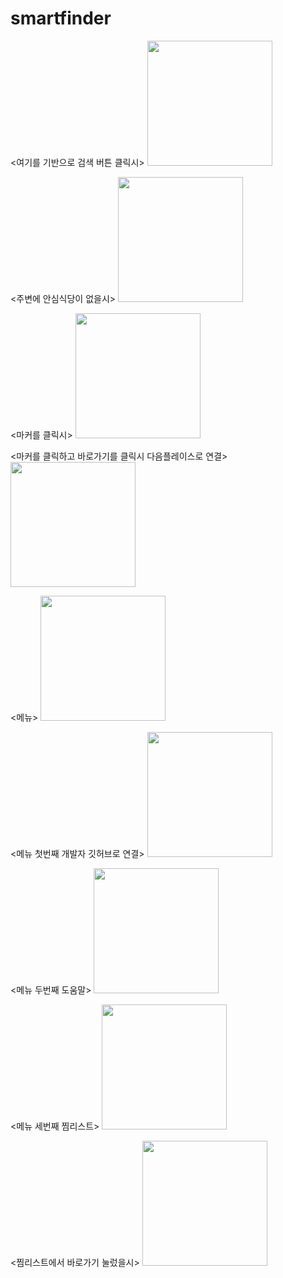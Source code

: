 # smartfinder

<여기를 기반으로 검색 버튼 클릭시>
<img width="200" src="https://user-images.githubusercontent.com/60922290/99652944-c9de0400-2a9b-11eb-978c-8b6ef2c4b0d2.PNG" width="90%"></img>



<주변에 안심식당이 없을시>
<img width="200" src="https://user-images.githubusercontent.com/60922290/99654012-1970ff80-2a9d-11eb-88ce-e9ab515071ad.PNG" width="90%"></img>



<마커를 클릭시>
<img width="200" src="https://user-images.githubusercontent.com/60922290/99653660-a6678900-2a9c-11eb-8501-1500792173d5.PNG" width="90%"></img>



<마커를 클릭하고 바로가기를 클릭시 다음플레이스로 연결>
<img width="200" src="https://user-images.githubusercontent.com/60922290/99653714-bb441c80-2a9c-11eb-9d5f-22cceee5e90a.PNG" width="90%"></img>



<메뉴>
<img width="200" src="https://user-images.githubusercontent.com/60922290/99653797-d6169100-2a9c-11eb-9bea-d7817d028ccc.PNG" width="90%"></img>



<메뉴 첫번째 개발자 깃허브로 연결>
<img width="200" src="https://user-images.githubusercontent.com/60922290/99653850-e7f83400-2a9c-11eb-8cc8-253ce965ae39.PNG" width="90%"></img>



<메뉴 두번째 도움말>
<img width="200" src="https://user-images.githubusercontent.com/60922290/99653873-f0e90580-2a9c-11eb-842c-1aa7c7dd258a.PNG" width="90%"></img>



<메뉴 세번째 찜리스트>
<img width="200" src="https://user-images.githubusercontent.com/60922290/99653764-cb5bfc00-2a9c-11eb-8fd3-00e2645fd04e.PNG" width="90%"></img>



<찜리스트에서 바로가기 눌렀을시>
<img width="200" src="https://user-images.githubusercontent.com/60922290/99653955-08c08980-2a9d-11eb-9ed5-dceb8a39e5bb.PNG" width="90%"></img>

